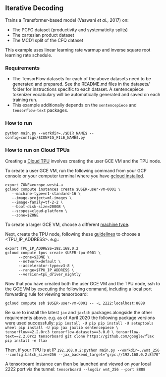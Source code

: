 ## Iterative Decoding

Trains a Transformer-based model (Vaswani *et al.*, 2017) on:
* The PCFG dataset (productivity and systematicity splits)
* The cartesian product dataset
* The MCD1 split of the CFQ dataset

This example uses linear learning rate warmup and inverse square root learning
rate schedule.

### Requirements

*   The TensorFlow datasets for each of the above datasets need
    to be generated and prepared. See the README.md files in the datasets/ 
    folder for instructions specific to each dataset.
    A sentencepiece tokenizer vocabulary will be
    automatically generated and saved on each training run.
*   This example additionally depends on the `sentencepiece` and
    `tensorflow-text` packages.

### How to run

`python main.py --workdir=./$DIR_NAME$ --config=configs/$CONFIG_FILE_NAME$.py`

### How to run on Cloud TPUs

Creating a [Cloud TPU](https://cloud.google.com/tpu/docs/quickstart) involves
creating the user GCE VM and the TPU node.

To create a user GCE VM, run the following command from your GCP console or your
computer terminal where you have
[gcloud installed](https://cloud.google.com/sdk/install).

```
export ZONE=europe-west4-a
gcloud compute instances create $USER-user-vm-0001 \
   --machine-type=n1-standard-16 \
   --image-project=ml-images \
   --image-family=tf-2-2 \
   --boot-disk-size=200GB \
   --scopes=cloud-platform \
   --zone=$ZONE
```

To create a larger GCE VM, choose a different
[machine type](https://cloud.google.com/compute/docs/machine-types).

Next, create the TPU node, following these
[guidelines](https://cloud.google.com/tpu/docs/internal-ip-blocks) to choose a
<TPU_IP_ADDRESS>. e.g.:

```
export TPU_IP_ADDRESS=192.168.0.2
gcloud compute tpus create $USER-tpu-0001 \
      --zone=$ZONE \
      --network=default \
      --accelerator-type=v3-8 \
      --range=$TPU_IP_ADDRESS \
      --version=tpu_driver_nightly
```

Now that you have created both the user GCE VM and the TPU node, ssh to the GCE
VM by executing the following command, including a local port forwarding rule
for viewing tensorboard:

```
gcloud compute ssh $USER-user-vm-0001 -- -L 2222:localhost:8888
```

Be sure to install the latest `jax` and `jaxlib` packages alongside the other
requirements above. e.g. as of April 2020 the following package versions were
used successfully: `pip install -U pip pip install -U setuptools wheel pip
install -U pip jax jaxlib sentencepiece \ tensorflow==2.2.0rc3
tensorflow-datasets==3.0.0 \ tensorflow-text==2.2.0rc2 tensorboard git clone
https://github.com/google/flax pip install -e flax`

Then, if your TPU is at IP `192.168.0.2`: `python main.py --workdir=./wmt_256
--config.batch_size=256 --jax_backend_target="grpc://192.168.0.2:8470"`

A tensorboard instance can then be launched and viewed on your local 2222 port
via the tunnel: `tensorboard --logdir wmt_256 --port 8888`
